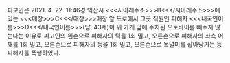 피고인은 2021. 4. 22. 11:46경 익산시 <<<시아래주소>>>B<<</시아래주소>>>에 있는 <<<매장>>>C<<</매장>>>매장 앞 도로에서 그곳 직원인 피해자 <<<내국인이름>>>D<<</내국인이름>>>(남, 43세)이 위 가게 앞에 주차된 오토바이를 빼주지 않는다는 이유로 피고인의 왼손으로 피해자의 턱을 1회 밀고, 오른손으로 피해자의 좌측 어깨를 1회 밀고, 오른손으로 피해자의 등을 1회 밀고, 오른손으로 목덜미를 잡아당기는 등 피해자를 폭행하였다.
